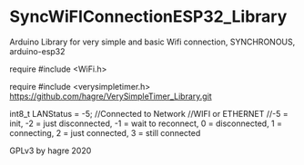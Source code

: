 # SyncWiFIConnectionESP32_Library
Arduino Library for very simple and basic Wifi connection, SYNCHRONOUS, arduino-esp32


require #include <WiFi.h>

require #include <verysimpletimer.h>  https://github.com/hagre/VerySimpleTimer_Library.git

int8_t LANStatus = -5; //Connected to Network //WIFI or ETHERNET //-5 = init, -2 = just disconnected, -1 = wait to reconnect, 0 = disconnected, 1 = connecting, 2 = just connected,  3 = still connected

GPLv3
by hagre 2020
